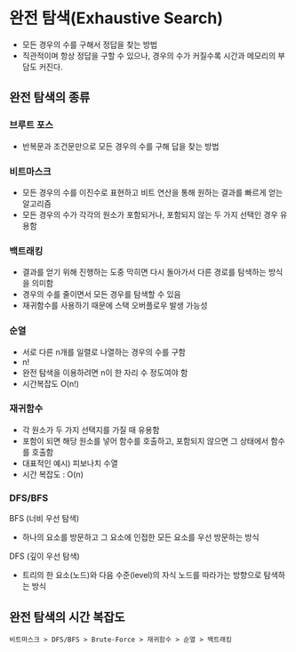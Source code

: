 # 완전 탐색(Exhaustive Search)

- 모든 경우의 수를 구해서 정답을 찾는 방법
- 직관적이며 항상 정답을 구할 수 있으나, 경우의 수가 커질수록 시간과 메모리의 부담도 커진다.

## 완전 탐색의 종류

### 브루트 포스

- 반복문과 조건문만으로 모든 경우의 수를 구해 답을 찾는 방법

### 비트마스크

- 모든 경우의 수를 이진수로 표현하고 비트 연산을 통해 원하는 결과를 빠르게 얻는 알고리즘
- 모든 경우의 수가 각각의 원소가 포함되거나, 포함되지 않는 두 가지 선택인 경우 유용함

### 백트래킹

- 결과를 얻기 위해 진행하는 도중 막히면 다시 돌아가서 다른 경로를 탐색하는 방식을 의미함
- 경우의 수를 줄이면서 모든 경우를 탐색할 수 있음
- 재귀함수를 사용하기 때문에 스택 오버플로우 발생 가능성

### 순열

- 서로 다른 n개를 일렬로 나열하는 경우의 수를 구함
- n!
- 완전 탐색을 이용하려면 n이 한 자리 수 정도여야 함
- 시간복잡도 O(n!)

### 재귀함수

- 각 원소가 두 가지 선택지를 가질 때 유용함
- 포함이 되면 해당 원소를 넣어 함수를 호출하고, 포함되지 않으면 그 상태에서 함수를 호출함
- 대표적인 예시) 피보나치 수열
- 시간 복잡도 : O(n)

### DFS/BFS

BFS (너비 우선 탐색)

- 하나의 요소를 방문하고 그 요소에 인접한 모든 요소를 우선 방문하는 방식

DFS (깊이 우선 탐색)

- 트리의 한 요소(노드)와 다음 수준(level)의 자식 노드를 따라가는 방향으로 탐색하는 방식

## 완전 탐색의 시간 복잡도

```
비트마스크 > DFS/BFS > Brute-Force > 재귀함수 > 순열 > 백트래킹
```
